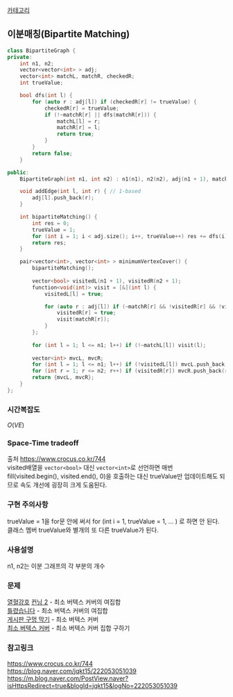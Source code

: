 [카테고리](/README.md)
## 이분매칭(Bipartite Matching)
```cpp
class BipartiteGraph {
private:
    int n1, n2;
    vector<vector<int> > adj;
    vector<int> matchL, matchR, checkedR;
    int trueValue;

    bool dfs(int l) {
        for (auto r : adj[l]) if (checkedR[r] != trueValue) {
            checkedR[r] = trueValue;
            if (!~matchR[r] || dfs(matchR[r])) {
                matchL[l] = r;
                matchR[r] = l;
                return true;
            }
        }
        return false;
    }

public:
    BipartiteGraph(int n1, int n2) : n1(n1), n2(n2), adj(n1 + 1), matchL(n1 + 1, -1), matchR(n2 + 1, -1), checkedR(n2 + 1, 0) {}

    void addEdge(int l, int r) { // 1-based
        adj[l].push_back(r);
    }

    int bipartiteMatching() {
        int res = 0;
        trueValue = 1;
        for (int i = 1; i < adj.size(); i++, trueValue++) res += dfs(i);
        return res;
    }

    pair<vector<int>, vector<int> > minimumVertexCover() {
        bipartiteMatching();
        
        vector<bool> visitedL(n1 + 1), visitedR(n2 + 1);
        function<void(int)> visit = [&](int l) {
            visitedL[l] = true;

            for (auto r : adj[l]) if (~matchR[r] && !visitedR[r] && !visitedL[matchR[r]]) {
                visitedR[r] = true;
                visit(matchR[r]);
            }
        };
        
        for (int l = 1; l <= n1; l++) if (!~matchL[l]) visit(l);
        
        vector<int> mvcL, mvcR;
        for (int l = 1; l <= n1; l++) if (!visitedL[l]) mvcL.push_back(l);
        for (int r = 1; r <= n2; r++) if (visitedR[r]) mvcR.push_back(r);
        return {mvcL, mvcR};
    }
};
```
### 시간복잡도 
$O(VE)$   

### Space-Time tradeoff
출처 https://www.crocus.co.kr/744   
visited배열을 `vector<bool>` 대신 `vector<int>`로 선언하면 매번 fill(visited.begin(), visited.end(), 0)을 호출하는 대신 trueValue만 업데이트해도 되므로 속도 개선에 굉장히 크게 도움된다.   

### 구현 주의사항
trueValue = 1을 for문 안에 써서 for (int i = 1, trueValue = 1, ... ) 로 하면 안 된다.   
클래스 멤버 trueValue와 별개의 또 다른 trueValue가 된다.    

### 사용설명
n1, n2는 이분 그래프의 각 부분의 개수   

### 문제
[열혈강호](https://www.acmicpc.net/problem/11375)
[컨닝 2](https://www.acmicpc.net/problem/11014) - 최소 버텍스 커버의 여집합   
[틀렸습니다](https://www.acmicpc.net/problem/5398) - 최소 버텍스 커버의 여집합   
[게시판 구멍 막기](https://www.acmicpc.net/problem/2414) - 최소 버텍스 커버   
[최소 버텍스 커버](https://www.acmicpc.net/problem/2051) - 최소 버텍스 커버 집합 구하기   

### 참고링크
https://www.crocus.co.kr/744   
https://blog.naver.com/jqkt15/222053051039   
https://m.blog.naver.com/PostView.naver?isHttpsRedirect=true&blogId=jqkt15&logNo=222053051039   